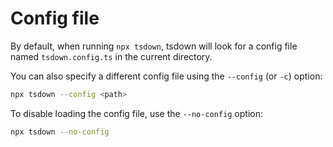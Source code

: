 # Config file

By default, when running `npx tsdown`, tsdown will look for a config file named `tsdown.config.ts` in the current directory.

You can also specify a different config file using the `--config` (or `-c`) option:

```bash
npx tsdown --config <path>
```

To disable loading the config file, use the `--no-config` option:

```bash
npx tsdown --no-config
```
